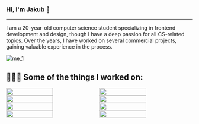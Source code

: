 ### Hi, I'm Jakub 👋
---

I am a 20-year-old computer science student specializing in frontend development and design, though I have a deep passion for all CS-related topics. Over the years, I have worked on several commercial projects, gaining valuable experience in the process.

![me_1](https://github.com/GawronDev/GawronDev/assets/64081305/e3869cc8-c591-420a-ad2f-0fe633d586ec)

## 👨🏼‍💻 Some of the things I worked on:

<div style="display: flex; flex-direction: row; width: 100%">
    <img style="width: 50%;" src="https://github.com/GawronDev/GawronDev/assets/64081305/6e903634-65a0-4278-92fd-7e76882957d2">
    <img style="width: 50%" src="https://github.com/GawronDev/GawronDev/assets/64081305/e718482f-6eef-457c-8d05-28b8e67a954c">
</div>

<div style="display: flex; flex-direction: row; width: 100%">
    <img style="width: 50%" src="https://github.com/GawronDev/GawronDev/assets/64081305/75067e08-30a9-4872-b5c7-bd64b4e6dbb8">
    <img style="width: 50%" src="https://github.com/GawronDev/GawronDev/assets/64081305/46d3b27b-2c79-4fd2-83b5-3667a35d12cf">
</div>

<div style="display: flex; flex-direction: row; width: 100%">
    <img style="width: 50%" src="https://github.com/GawronDev/GawronDev/assets/64081305/7bff97a6-481b-4d49-983c-0ab2eabf94b5">
    <img style="width: 50%" src="https://github.com/GawronDev/GawronDev/assets/64081305/d6f63200-aa35-4ed0-a3c1-7572cd4998a3">
</div>

<div style="display: flex; flex-direction: row; width: 100%">
    <img style="width: 50%;" src="https://github.com/GawronDev/GawronDev/assets/64081305/175e5b64-d66f-442d-a9a9-e723df4eefd5">
    <img style="width: 50%;" src="https://github.com/GawronDev/GawronDev/assets/64081305/30488638-cb19-4cf8-8aa8-6bd0e122d2c1">
</div>




